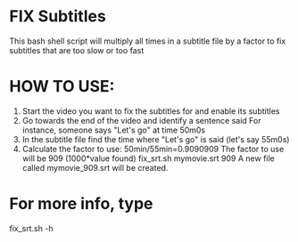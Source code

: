 # FIX Subtitles

This bash shell script will multiply all times in a subtitle file by a factor
to fix subtitles that are too slow or too fast

# HOW TO USE:
 1) Start the video you want to fix the subtitles for and enable its subtitles
 2) Go towards the end of the video and identify a sentence said
For instance, someone says "Let's go" at time 50m0s
 3) In the subtitle file find the time where "Let's go" is said (let's say 55m0s)
 4) Calculate the factor to use:
50min/55min=0.9090909
The factor to use will be 909  (1000*value found)
fix_srt.sh  mymovie.srt  909
A new file called mymovie_909.srt will be created.

# For more info, type 
fix_srt.sh -h
